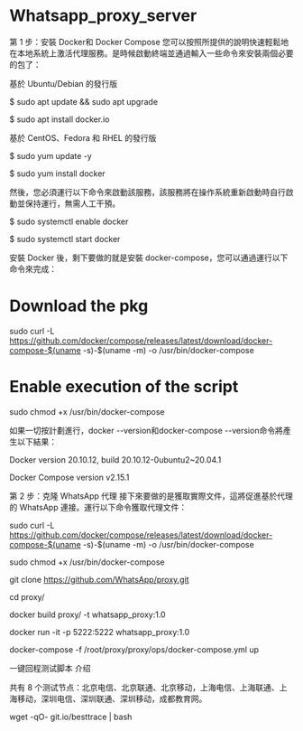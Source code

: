 # Whatsapp_proxy_server

第 1 步：安裝 Docker和 Docker Compose
您可以按照所提供的說明快速輕鬆地在本地系統上激活代理服務。是時候啟動終端並通過輸入一些命令來安裝兩個必要的包了：


基於 Ubuntu/Debian 的發行版

$ sudo apt update && sudo apt upgrade 

$ sudo apt install docker.io


基於 CentOS、Fedora 和 RHEL 的發行版

$ sudo yum update -y

$ sudo yum install docker


然後，您必須運行以下命令來啟動該服務，該服務將在操作系統重新啟動時自行啟動並保持運行，無需人工干預。

$ sudo systemctl enable docker

$ sudo systemctl start docker


安裝 Docker 後，剩下要做的就是安裝 docker-compose，您可以通過運行以下命令來完成：

# Download the pkg
sudo curl -L https://github.com/docker/compose/releases/latest/download/docker-compose-$(uname -s)-$(uname -m) -o /usr/bin/docker-compose

# Enable execution of the script

sudo chmod +x /usr/bin/docker-compose

如果一切按計劃進行，docker --version和docker-compose --version命令將產生以下結果：

Docker version 20.10.12, build 20.10.12-0ubuntu2~20.04.1

Docker Compose version v2.15.1

第 2 步：克隆 WhatsApp 代理
接下來要做的是獲取實際文件，這將促進基於代理的 WhatsApp 連接。運行以下命令獲取代理文件：

sudo curl -L https://github.com/docker/compose/releases/latest/download/docker-compose-$(uname -s)-$(uname -m) -o /usr/bin/docker-compose

sudo chmod +x /usr/bin/docker-compose

git clone https://github.com/WhatsApp/proxy.git

cd proxy/

docker build proxy/ -t whatsapp_proxy:1.0

docker run -it -p 5222:5222 whatsapp_proxy:1.0

docker-compose -f /root/proxy/proxy/ops/docker-compose.yml up


一键回程测试脚本
介绍

共有 8 个测试节点：北京电信、北京联通、北京移动，上海电信、上海联通、上海移动，深圳电信、深圳联通、深圳移动，成都教育网。

wget -qO- git.io/besttrace | bash
